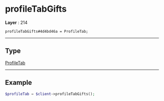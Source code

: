 # profileTabGifts

**Layer** : 214

```tl
profileTabGifts#4d4bd46a = ProfileTab;
```

---

## Type

[ProfileTab](type/ProfileTab)

---

## Example

```php
$profileTab = $client->profileTabGifts();
```